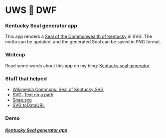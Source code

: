 # UWS :two_men_holding_hands: DWF

### Kentucky Seal generator app

This app renders a [Seal of the Commonwealth of Kentucky](http://www.sos.ky.gov/secdesk/history/Pages/Seals.aspx) in SVG. The motto can be updated, and the generated Seal can be saved in PNG format.

### Writeup

Read some words about this app on my blog: [Kentucky seal generator](https://eareese.wordpress.com/2017/02/26/kentucky-seal-generator/).


### Stuff that helped

* [Wikimedia Commons: Seal of Kentucky SVG](http://commons.wikimedia.org/wiki/File:Seal_of_Kentucky.svg)
* [SVG: Text on a path](http://svgwg.org/svg2-draft/text.html#TextLayoutPath)
* [Snap.svg](http://snapsvg.io)
* [SVG.toDataURL](https://github.com/sampumon/SVG.toDataURL)

### Demo

##### [Kentucky Seal generator app](https://eareese.github.io/uws-dwf)
